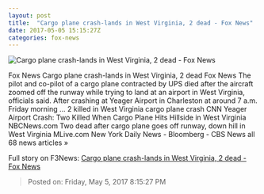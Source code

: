 ```yaml
---
layout: post
title:  "Cargo plane crash-lands in West Virginia, 2 dead - Fox News"
date: 2017-05-05 15:15:27Z
categories: fox-news
---
```


![Cargo plane crash-lands in West Virginia, 2 dead - Fox News](http://www.foxnews.com/content/dam/fox-news/logo/og-fn-foxnews.jpg)

Fox News Cargo plane crash-lands in West Virginia, 2 dead Fox News The pilot and co-pilot of a cargo plane contracted by UPS died after the aircraft zoomed off the runway while trying to land at an airport in West Virginia, officials said. After crashing at Yeager Airport in Charleston at around 7 a.m. Friday morning ... 2 killed in West Virginia cargo plane crash CNN Yeager Airport Crash: Two Killed When Cargo Plane Hits Hillside in West Virginia NBCNews.com Two dead after cargo plane goes off runway, down hill in West Virginia MLive.com New York Daily News - Bloomberg - CBS News all 68 news articles »


Full story on F3News: [Cargo plane crash-lands in West Virginia, 2 dead - Fox News](http://www.f3nws.com/n/BjmdbG)

> Posted on: Friday, May 5, 2017 8:15:27 PM
